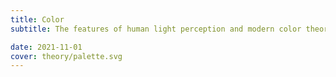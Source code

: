 ```yaml
---
title: Color
subtitle: The features of human light perception and modern color theory

date: 2021-11-01
cover: theory/palette.svg
---
```

